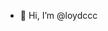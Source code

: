 - 👋 Hi, I’m @loydccc


<!---
loydccc/loydccc is a ✨ special ✨ repository because its `README.md` (this file) appears on your GitHub profile.
You can click the Preview link to take a look at your changes.
--->
